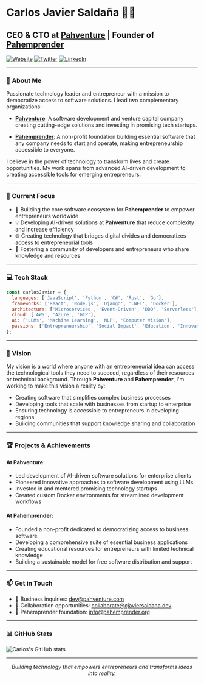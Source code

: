 # Carlos Javier Saldaña 👨‍💻

## CEO & CTO at [Pahventure](https://github.com/pahventure) | Founder of [Pahemprender](https://github.com/pahemprender)

[![Website](https://img.shields.io/badge/Website-CJavierSaldana.dev-blue?style=for-the-badge&logo=globe)](https://CJavierSaldana.dev)
[![Twitter](https://img.shields.io/badge/Twitter-@CJavierSaldana-1DA1F2?style=for-the-badge&logo=twitter&logoColor=white)](https://twitter.com/CJavierSaldana)
[![LinkedIn](https://img.shields.io/badge/LinkedIn-Carlos_Javier_Saldaña-0077B5?style=for-the-badge&logo=linkedin&logoColor=white)](https://linkedin.com/in/cjaviersaldana)

---

### 🚀 About Me

Passionate technology leader and entrepreneur with a mission to democratize access to software solutions. I lead two complementary organizations:

- **[Pahventure](https://pahventure.com)**: A software development and venture capital company creating cutting-edge solutions and investing in promising tech startups.
  
- **[Pahemprender](https://github.com/pahemprender)**: A non-profit foundation building essential software that any company needs to start and operate, making entrepreneurship accessible to everyone.

I believe in the power of technology to transform lives and create opportunities. My work spans from advanced AI-driven development to creating accessible tools for emerging entrepreneurs.

---

### 🔭 Current Focus

- 🌱 Building the core software ecosystem for **Pahemprender** to empower entrepreneurs worldwide
- 💡 Developing AI-driven solutions at **Pahventure** that reduce complexity and increase efficiency
- 🌐 Creating technology that bridges digital divides and democratizes access to entrepreneurial tools
- 🤝 Fostering a community of developers and entrepreneurs who share knowledge and resources

---

### 💻 Tech Stack

```javascript
const carlosJavier = {
  languages: ['JavaScript', 'Python', 'C#', 'Rust', 'Go'],
  frameworks: ['React', 'Node.js', 'Django', '.NET', 'Docker'],
  architecture: ['Microservices', 'Event-Driven', 'DDD', 'Serverless'],
  cloud: ['AWS', 'Azure', 'GCP'],
  ai: ['LLMs', 'Machine Learning', 'NLP', 'Computer Vision'],
  passions: ['Entrepreneurship', 'Social Impact', 'Education', 'Innovation']
};
```

---

### 🌟 Vision

My vision is a world where anyone with an entrepreneurial idea can access the technological tools they need to succeed, regardless of their resources or technical background. Through **Pahventure** and **Pahemprender**, I'm working to make this vision a reality by:

- Creating software that simplifies complex business processes
- Developing tools that scale with businesses from startup to enterprise
- Ensuring technology is accessible to entrepreneurs in developing regions
- Building communities that support knowledge sharing and collaboration

---

### 🏆 Projects & Achievements

#### At Pahventure:
- Led development of AI-driven software solutions for enterprise clients
- Pioneered innovative approaches to software development using LLMs
- Invested in and mentored promising technology startups
- Created custom Docker environments for streamlined development workflows

#### At Pahemprender:
- Founded a non-profit dedicated to democratizing access to business software
- Developing a comprehensive suite of essential business applications
- Creating educational resources for entrepreneurs with limited technical knowledge
- Building a sustainable model for free software distribution and support

---

### 📫 Get in Touch

- 💼 Business inquiries: [dev@pahventure.com](mailto:dev@pahventure.com)
- 🤝 Collaboration opportunities: [collaborate@cjaviersaldana.dev](mailto:collaborate@cjaviersaldana.dev)
- 🌱 Pahemprender foundation: [info@pahemprender.org](mailto:info@pahemprender.org)

---

### 📊 GitHub Stats

![Carlos's GitHub stats](https://github-readme-stats.vercel.app/api?username=CJavierSaldana&show_icons=true&theme=radical)

---

<p align="center">
  <i>Building technology that empowers entrepreneurs and transforms ideas into reality.</i>
</p>
